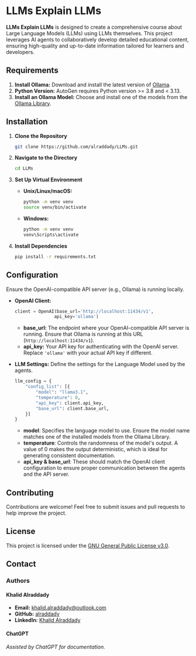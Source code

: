 # LLMs Explain LLMs
**LLMs Explain LLMs** is designed to create a comprehensive course about Large Language Models (LLMs) using LLMs themselves. This project leverages AI agents to collaboratively develop detailed educational content, ensuring high-quality and up-to-date information tailored for learners and developers.

## Requirements
1. **Install Ollama:** Download and install the latest version of [Ollama](https://ollama.com/).
2. **Python Version:** AutoGen requires Python version >= 3.8 and < 3.13.
3. **Install an Ollama Model:** Choose and install one of the models from the [Ollama Library](https://ollama.com/library).

## Installation
1. **Clone the Repository**
    ```bash
    git clone https://github.com/alraddady/LLMs.git
    ```
2. **Navigate to the Directory**
    ```bash
    cd LLMs
    ```
3. **Set Up Virtual Environment**

    - **Unix/Linux/macOS:**
        ```bash
        python -m venv venv
        source venv/bin/activate
        ```
    - **Windows:**
        ```bash
        python -m venv venv
        venv\Scripts\activate
        ```
4. **Install Dependencies**
    ```bash
    pip install -r requirements.txt
    ```

## Configuration
Ensure the OpenAI-compatible API server (e.g., Ollama) is running locally.
- **OpenAI Client:**
    ```python
    client = OpenAI(base_url='http://localhost:11434/v1',
                   api_key='ollama')
    ```
  - **base_url:** The endpoint where your OpenAI-compatible API server is running. Ensure that Ollama is running at this URL (`http://localhost:11434/v1`).
  - **api_key:** Your API key for authenticating with the OpenAI server. Replace `'ollama'` with your actual API key if different.

- **LLM Settings:**
  Define the settings for the Language Model used by the agents.

    ```python
    llm_config = {
        "config_list": [{
            "model": "llama3.1",
            "temperature": 0,
            "api_key": client.api_key,
            "base_url": client.base_url,
        }]
    }
    ```
  - **model**: Specifies the language model to use. Ensure the model name matches one of the installed models from the Ollama Library.
  - **temperature**: Controls the randomness of the model's output. A value of 0 makes the output deterministic, which is ideal for generating consistent documentation.
  - **api_key & base_url**: These should match the OpenAI client configuration to ensure proper communication between the agents and the API server.

## Contributing
Contributions are welcome! Feel free to submit issues and pull requests to help improve the project.

## License
This project is licensed under the [GNU General Public License v3.0](LICENSE).

## Contact

### Authors

#### Khalid Alraddady
- **Email:** khalid.alraddady@outlook.com
- **GitHub:** [alraddady](https://github.com/alraddady)
- **LinkedIn:** [Khalid Alraddady](https://sa.linkedin.com/in/khalid-alraddady)

#### ChatGPT

*Assisted by ChatGPT for documentation.*

